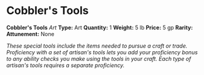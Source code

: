 # Cobbler's Tools

**Cobbler's Tools**
_Art_
**Type:** Art
**Quantity:** 1
**Weight:** 5 lb
**Price:** 5 gp
**Rarity:** 
**Attunement:** None

*These special tools include the items needed to pursue a craft or trade. Proficiency with a set of artisan's tools lets you add your proficiency bonus to any ability checks you make using the tools in your craft. Each type of artisan's tools requires a separate proficiency.*
